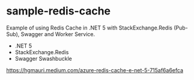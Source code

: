 #  sample-redis-cache
Example of using Redis Cache in .NET 5 with StackExchange.Redis (Pub-Sub), Swagger and Worker Service.

- .NET 5
- StackExchange.Redis
- Swagger Swashbuckle 

https://hgmauri.medium.com/azure-redis-cache-e-net-5-715af6a6efca

